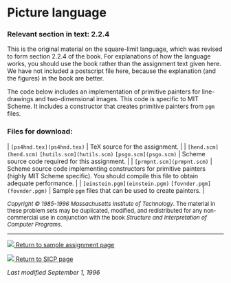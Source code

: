 # Picture language

### Relevant section in text: 2.2.4

This is the original material on the square-limit language, which was revised to form section 2.2.4 of the book. For explanations of how the language works, you should use the book rather than the assignment text given here. We have not included a postscript file here, because the explanation (and the figures) in the book are better.

The code below includes an implementation of primitive painters for line-drawings and two-dimensional images. This code is specific to MIT Scheme. It includes a constructor that creates primitive painters from `pgm` files.

### Files for download:

| `[ps4hnd.tex](ps4hnd.tex)` | TeX source for the assignment. |
| `[hend.scm](hend.scm)`
`[hutils.scm](hutils.scm)`
`[psgo.scm](psgo.scm)` | Scheme source code required for this assignment. |
| `[prmpnt.scm](prmpnt.scm)` | Scheme source code implementing constructors for primitive painters (highly MIT Scheme specific). You should compile this file to obtain adequate performance. |
| `[einstein.pgm](einstein.pgm)`
`[fovnder.pgm](fovnder.pgm)` | Sample `pgm` files that can be used to create painters. |

<font size="-1">_Copyright © 1985-1996 Massachusetts Institute of Technology_.
The material in these problem sets may be duplicated, modified, and redistributed for any non-commercial use in conjunction with the book _Structure and Interpretation of Computer Programs_.</font>

* * *

[![](../back.gif) Return to sample assignment page](../../psets)

[![](../back.gif) Return to SICP page](/sicp)

_Last modified September 1, 1996_